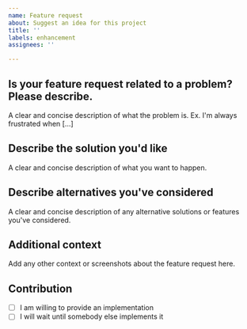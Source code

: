 ```yaml
---
name: Feature request
about: Suggest an idea for this project
title: ''
labels: enhancement
assignees: ''

---
```


## Is your feature request related to a problem? Please describe.

A clear and concise description of what the problem is. Ex. I'm always frustrated when [...]

## Describe the solution you'd like

A clear and concise description of what you want to happen.

## Describe alternatives you've considered

A clear and concise description of any alternative solutions or features you've considered.

## Additional context

Add any other context or screenshots about the feature request here.


## Contribution 

<!-- please choos eone by putting an `x` in the box `[ ]` -->
- [ ] I am willing to provide an implementation
- [ ] I will wait until somebody else implements it
